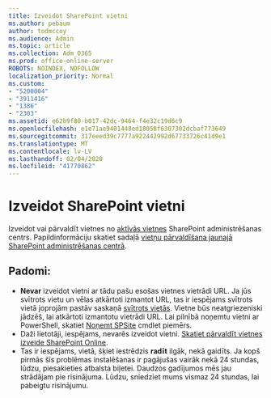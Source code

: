 ```yaml
---
title: Izveidot SharePoint vietni
ms.author: pebaum
author: todmccoy
ms.audience: Admin
ms.topic: article
ms.collection: Adm_O365
ms.prod: office-online-server
ROBOTS: NOINDEX, NOFOLLOW
localization_priority: Normal
ms.custom:
- "5200004"
- "3911416"
- "1386"
- "2303"
ms.assetid: e62b9f80-b017-42dc-9464-f4e32c19d6c9
ms.openlocfilehash: e1e71ae9401448ed18058f6307302dcbaf773649
ms.sourcegitcommit: 317eeed39c7777a922442992d67733726c41d9e1
ms.translationtype: MT
ms.contentlocale: lv-LV
ms.lasthandoff: 02/04/2020
ms.locfileid: "41770862"
---
```

# <a name="create-a-sharepoint-site"></a>Izveidot SharePoint vietni

Izveidot vai pārvaldīt vietnes no [aktīvās vietnes](https://admin.microsoft.com/sharepoint?page=sitemanagement&modern=true) SharePoint administrēšanas centrs. Papildinformāciju skatiet sadaļā [vietņu pārvaldīšana jaunajā SharePoint administrēšanas centrā](https://docs.microsoft.com/sharepoint/manage-site-creation). 

## <a name="tips"></a>Padomi:

- **Nevar** izveidot vietni ar tādu pašu esošas vietnes vietrādi URL. Ja jūs svītrots vietu un vēlas atkārtoti izmantot URL, tas ir iespējams svītrots vietā joprojām pastāv saskaņā [svītrots vietās](https://admin.microsoft.com/sharepoint?page=recyclebin&modern=true). Vietne būs neatgriezeniski jādzēš, lai atkārtoti izmantotu vietrādi URL. Lai pilnībā noņemtu vietni ar PowerShell, skatiet [Noņemt SPSite](https://docs.microsoft.com/sharepoint/manage-sites-in-new-admin-center#delete-a-site) cmdlet piemērs.
- Daži lietotāji, iespējams, nevarēs izveidot vietni. [Skatiet pārvaldīt vietnes izveide SharePoint Online](https://docs.microsoft.com/sharepoint/manage-site-creation).
- Tas ir iespējams, vietā, šķiet iestrēdzis **radīt** ilgāk, nekā gaidīts. Ja kopš pirmās šīs problēmas instalēšanas ir pagājušas vairāk nekā 24 stundas, lūdzu, piesakieties atbalsta biļetei. Daudzos gadījumos mēs jau strādājam pie risinājuma. Lūdzu, sniedziet mums vismaz 24 stundas, lai pabeigtu risinājumu.
